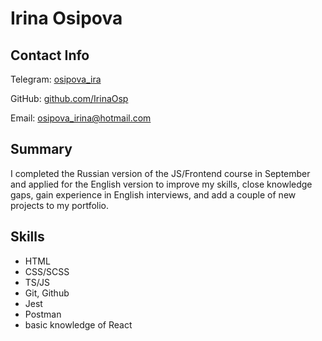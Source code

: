 # Irina Osipova
## Contact Info
Telegram: [osipova_ira](https://t.me/osipova_ira)

GitHub: [github.com/IrinaOsp](https://github.com/IrinaOsp)

Email: [osipova_irina@hotmail.com](mailto:osipova_irina@hotmail.com)

## Summary
I completed the Russian version of the JS/Frontend course in September and applied for the English version to improve my skills, close knowledge gaps, gain experience in English interviews, and add a couple of new projects to my portfolio.

## Skills
- HTML
- CSS/SCSS
- TS/JS
- Git, Github
- Jest
- Postman
- basic knowledge of React

